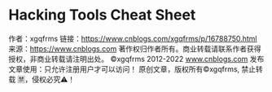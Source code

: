 # Hacking Tools Cheat Sheet

作者：xgqfrms
链接：https://www.cnblogs.com/xgqfrms/p/16788750.html
来源：https://www.cnblogs.com
著作权归作者所有。商业转载请联系作者获得授权，非商业转载请注明出处。
            ©xgqfrms 2012-2022
www.cnblogs.com 发布文章使用：只允许注册用户才可以访问！
     原创文章，版权所有©️xgqfrms, 禁止转载 🈲️，侵权必究⚠️！
      
